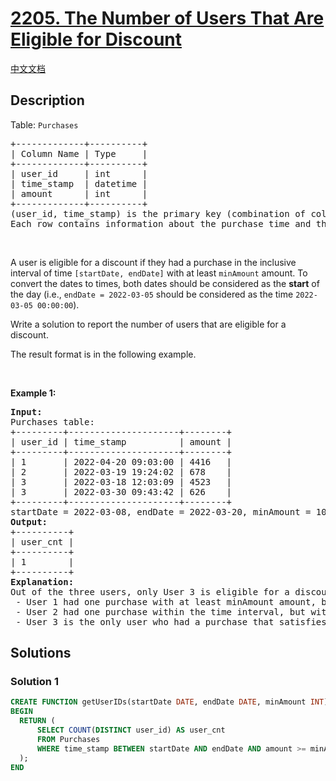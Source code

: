 # [2205. The Number of Users That Are Eligible for Discount](https://leetcode.com/problems/the-number-of-users-that-are-eligible-for-discount)

[中文文档](/solution/2200-2299/2205.The%20Number%20of%20Users%20That%20Are%20Eligible%20for%20Discount/README.md)

## Description

<p>Table: <code>Purchases</code></p>

<pre>
+-------------+----------+
| Column Name | Type     |
+-------------+----------+
| user_id     | int      |
| time_stamp  | datetime |
| amount      | int      |
+-------------+----------+
(user_id, time_stamp) is the primary key (combination of columns with unique values) for this table.
Each row contains information about the purchase time and the amount paid for the user with ID user_id.
</pre>

<p>&nbsp;</p>

<p>A user is eligible for a discount if they had a purchase in the inclusive interval of time <code>[startDate, endDate]</code> with at least <code>minAmount</code> amount. To convert the dates to times, both dates should be considered as the <strong>start</strong> of the day (i.e., <code>endDate = 2022-03-05</code> should be considered as the time <code>2022-03-05 00:00:00</code>).</p>

<p>Write a solution to report the number of users that are eligible for a discount.</p>

<p>The result format is in the following example.</p>

<p>&nbsp;</p>
<p><strong class="example">Example 1:</strong></p>

<pre>
<strong>Input:</strong> 
Purchases table:
+---------+---------------------+--------+
| user_id | time_stamp          | amount |
+---------+---------------------+--------+
| 1       | 2022-04-20 09:03:00 | 4416   |
| 2       | 2022-03-19 19:24:02 | 678    |
| 3       | 2022-03-18 12:03:09 | 4523   |
| 3       | 2022-03-30 09:43:42 | 626    |
+---------+---------------------+--------+
startDate = 2022-03-08, endDate = 2022-03-20, minAmount = 1000
<strong>Output:</strong> 
+----------+
| user_cnt |
+----------+
| 1        |
+----------+
<strong>Explanation:</strong>
Out of the three users, only User 3 is eligible for a discount.
 - User 1 had one purchase with at least minAmount amount, but not within the time interval.
 - User 2 had one purchase within the time interval, but with less than minAmount amount.
 - User 3 is the only user who had a purchase that satisfies both conditions.
</pre>

## Solutions

### Solution 1

<!-- tabs:start -->

```sql
CREATE FUNCTION getUserIDs(startDate DATE, endDate DATE, minAmount INT) RETURNS INT
BEGIN
  RETURN (
      SELECT COUNT(DISTINCT user_id) AS user_cnt
      FROM Purchases
      WHERE time_stamp BETWEEN startDate AND endDate AND amount >= minAmount
  );
END
```

<!-- tabs:end -->

<!-- end -->
